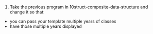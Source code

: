1. Take the previous program in 10struct-composite-data-structure and change it so that:
* you can pass your template multiple years of classes
* have those multiple years displayed